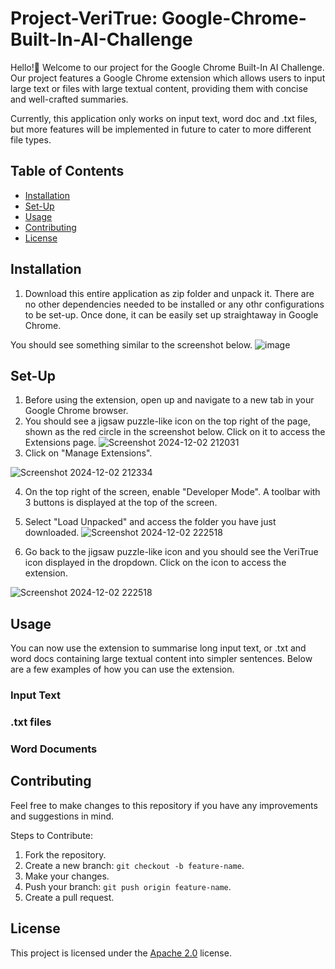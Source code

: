 # Project-VeriTrue: Google-Chrome-Built-In-AI-Challenge
Hello!👋 Welcome to our project for the Google Chrome Built-In AI Challenge. Our project features a Google Chrome extension which allows users to input large text or files with large textual content, providing them with concise and well-crafted summaries.

Currently, this application only works on input text, word doc and .txt files, but more features will be implemented in future to cater to more different file types.


## Table of Contents
- [Installation](#installation)
- [Set-Up](#Set-Up)
- [Usage](#usage)
- [Contributing](#contributing)
- [License](#license)


## Installation
1. Download this entire application as zip folder and unpack it. There are no other dependencies needed to be installed or any othr configurations to be set-up. Once done, it can be easily set up straightaway in Google Chrome.

You should see something similar to the screenshot below.
![image](https://github.com/user-attachments/assets/2d79bda6-ce1c-4604-9352-17a8091e4790)


## Set-Up
1. Before using the extension, open up and navigate to a new tab in your Google Chrome browser.
2. You should see a jigsaw puzzle-like icon on the top right of the page, shown as the red circle in the screenshot below. Click on it to access the Extensions page.
![Screenshot 2024-12-02 212031](https://github.com/user-attachments/assets/fec499e6-80e2-4745-a809-d6fb1112394e)
3. Click on "Manage Extensions".

![Screenshot 2024-12-02 212334](https://github.com/user-attachments/assets/934857a3-b80e-453b-8744-126becb0a43f)

4. On the top right of the screen, enable "Developer Mode". A toolbar with 3 buttons is displayed at the top of the screen.
5. Select "Load Unpacked" and access the folder you have just downloaded.
![Screenshot 2024-12-02 222518](https://github.com/user-attachments/assets/567f799d-becc-4d97-93f5-5a8d013ef738)

6. Go back to the jigsaw puzzle-like icon and you should see the VeriTrue icon displayed in the dropdown. Click on the icon to access the extension.

![Screenshot 2024-12-02 222518](https://github.com/user-attachments/assets/55e3a874-9213-4fa9-8ab6-85b2a7799941)


## Usage
You can now use the extension to summarise long input text, or .txt and word docs containing large textual content into simpler sentences. Below are a few examples of how you can use the extension.

### Input Text

### .txt files

### Word Documents


## Contributing
Feel free to make changes to this repository if you have any improvements and suggestions in mind.

Steps to Contribute:
1. Fork the repository.
2. Create a new branch: `git checkout -b feature-name`.
3. Make your changes.
4. Push your branch: `git push origin feature-name`.
5. Create a pull request.


## License
This project is licensed under the [Apache 2.0](LICENSE) license.
